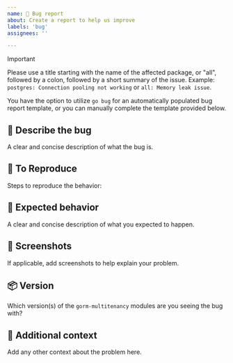 ```yaml
---
name: 🐞 Bug report
about: Create a report to help us improve
labels: 'bug'
assignees: ''

---
```


> [!IMPORTANT]
> Please use a title starting with the name of the affected package, or "all", followed by a colon, followed by a short summary of the issue. Example: `postgres: Connection pooling not working` or `all: Memory leak issue`.

You have the option to utilize `go bug` for an automatically populated bug report template, or you can manually complete the template provided below.

## 📝 Describe the bug

A clear and concise description of what the bug is.

## 🔬 To Reproduce

Steps to reproduce the behavior:

## 🎯 Expected behavior

A clear and concise description of what you expected to happen.

## 📸 Screenshots

If applicable, add screenshots to help explain your problem.

## 📦 Version

Which version(s) of the `gorm-multitenancy` modules are you seeing the bug with?

## 🌄 Additional context

Add any other context about the problem here.